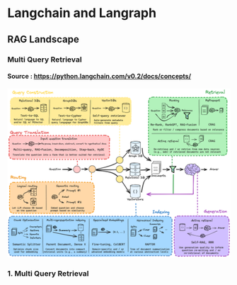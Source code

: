 # Langchain and Langraph

## RAG Landscape

### Multi Query Retrieval

#### Source : https://python.langchain.com/v0.2/docs/concepts/

![Project screenshot](./screenshots/rag_landscape.png)


### 1. Multi Query Retrieval


